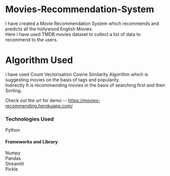 # Movies-Recommendation-System
I have created a Movie Recommendation System which recommends and predicts all the hollywood English Movies.<br/>
Here i have used TMDB movies dataset to collect a list of data to recommend to the users.

# Algorithm Used 
i have used Count Vectorisation Cosine Similarity Algorithm which is suggesting movies on the basis of tags and popularity.<br/>
Indirectly  It is recommwnding movies in the basis of searching first and then Sorting..

Check out the url for demo -- https://movies-recommending.herokuapp.com/
### Technologies Used
Python <br/>
#### Frameworks and Library<br/>

Numpy <br/>
Pandas<br/>
Streamlit<br/>
Pickle<br/>
